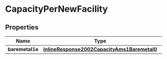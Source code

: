 
# CapacityPerNewFacility

## Properties
Name | Type | Description | Notes
------------ | ------------- | ------------- | -------------
**baremetal1e** | [**InlineResponse2002CapacityAms1Baremetal0**](InlineResponse2002CapacityAms1Baremetal0.md) |  |  [optional]



